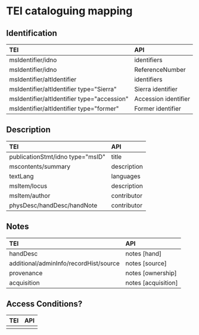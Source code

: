 # TEI cataloguing mapping

## Identification

| TEI | API |
| :--- | :--- |
| msIdentifier/idno | identifiers |
| msIdentifier/idno | ReferenceNumber |
| msIdentifier/altIdentifier | identifiers |
| msIdentifier/altIdentifier type="Sierra" | Sierra identifier |
| msIdentifier/altIdentifier type="accession" | Accession identifier |
| msIdentifier/altIdentifier type="former" | Former identifier |

## Description

| TEI | API |
| :--- | :--- |
| publicationStmt/idno type="msID" | title |
| mscontents/summary | description |
| textLang | languages |
| msItem/locus | description |
| msItem/author | contributor |
| physDesc/handDesc/handNote | contributor |

## Notes

| TEI | API |
| :--- | :--- |
| handDesc | notes \[hand\] |
| additional/adminInfo/recordHist/source | notes \[source\] |
| provenance | notes \[ownership\] |
| acquisition | notes \[acquisition\] |

## Access Conditions?

| TEI | API |
| :--- | :--- |
|  |  |

